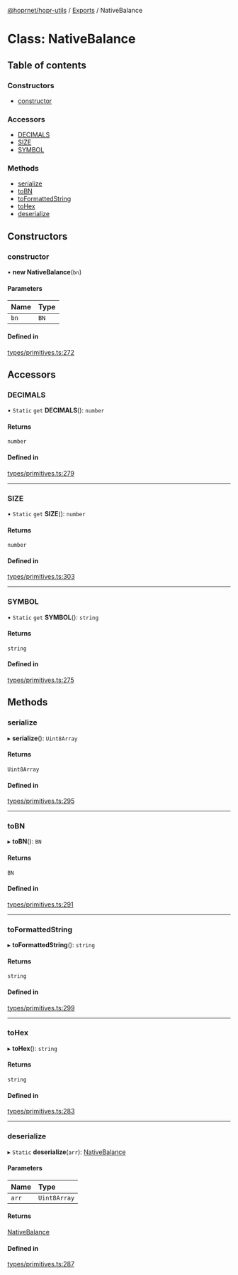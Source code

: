 [@hoprnet/hopr-utils](../README.md) / [Exports](../modules.md) / NativeBalance

# Class: NativeBalance

## Table of contents

### Constructors

- [constructor](nativebalance.md#constructor)

### Accessors

- [DECIMALS](nativebalance.md#decimals)
- [SIZE](nativebalance.md#size)
- [SYMBOL](nativebalance.md#symbol)

### Methods

- [serialize](nativebalance.md#serialize)
- [toBN](nativebalance.md#tobn)
- [toFormattedString](nativebalance.md#toformattedstring)
- [toHex](nativebalance.md#tohex)
- [deserialize](nativebalance.md#deserialize)

## Constructors

### constructor

• **new NativeBalance**(`bn`)

#### Parameters

| Name | Type |
| :------ | :------ |
| `bn` | `BN` |

#### Defined in

[types/primitives.ts:272](https://github.com/hoprnet/hoprnet/blob/master/packages/utils/src/types/primitives.ts#L272)

## Accessors

### DECIMALS

• `Static` `get` **DECIMALS**(): `number`

#### Returns

`number`

#### Defined in

[types/primitives.ts:279](https://github.com/hoprnet/hoprnet/blob/master/packages/utils/src/types/primitives.ts#L279)

___

### SIZE

• `Static` `get` **SIZE**(): `number`

#### Returns

`number`

#### Defined in

[types/primitives.ts:303](https://github.com/hoprnet/hoprnet/blob/master/packages/utils/src/types/primitives.ts#L303)

___

### SYMBOL

• `Static` `get` **SYMBOL**(): `string`

#### Returns

`string`

#### Defined in

[types/primitives.ts:275](https://github.com/hoprnet/hoprnet/blob/master/packages/utils/src/types/primitives.ts#L275)

## Methods

### serialize

▸ **serialize**(): `Uint8Array`

#### Returns

`Uint8Array`

#### Defined in

[types/primitives.ts:295](https://github.com/hoprnet/hoprnet/blob/master/packages/utils/src/types/primitives.ts#L295)

___

### toBN

▸ **toBN**(): `BN`

#### Returns

`BN`

#### Defined in

[types/primitives.ts:291](https://github.com/hoprnet/hoprnet/blob/master/packages/utils/src/types/primitives.ts#L291)

___

### toFormattedString

▸ **toFormattedString**(): `string`

#### Returns

`string`

#### Defined in

[types/primitives.ts:299](https://github.com/hoprnet/hoprnet/blob/master/packages/utils/src/types/primitives.ts#L299)

___

### toHex

▸ **toHex**(): `string`

#### Returns

`string`

#### Defined in

[types/primitives.ts:283](https://github.com/hoprnet/hoprnet/blob/master/packages/utils/src/types/primitives.ts#L283)

___

### deserialize

▸ `Static` **deserialize**(`arr`): [NativeBalance](nativebalance.md)

#### Parameters

| Name | Type |
| :------ | :------ |
| `arr` | `Uint8Array` |

#### Returns

[NativeBalance](nativebalance.md)

#### Defined in

[types/primitives.ts:287](https://github.com/hoprnet/hoprnet/blob/master/packages/utils/src/types/primitives.ts#L287)
